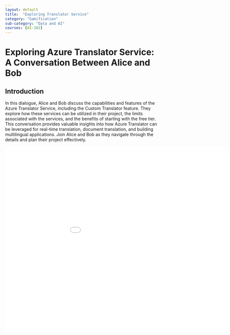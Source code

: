 ```yaml
---
layout: default
title:  "Exploring Translator Service"
category: "Gamification"
sub-category: "Data and AI"
courses: [AI-102]
---
```


# Exploring Azure Translator Service: A Conversation Between Alice and Bob

## Introduction

In this dialogue, Alice and Bob discuss the capabilities and features of the Azure Translator Service, including the Custom Translator feature. They explore how these services can be utilized in their project, the limits associated with the services, and the benefits of starting with the free tier. This conversation provides valuable insights into how Azure Translator can be leveraged for real-time translation, document translation, and building multilingual applications. Join Alice and Bob as they navigate through the details and plan their project effectively.

<iframe class="smart-player-embed-iframe" id="embeddedSmartPlayerInstance" src="/iengage/project-files/gamification/Data%20and%20AI/videos/exploringtranslator/exploringtranslator.mp4?embedIFrameId=embeddedSmartPlayerInstance" width="1024" height="600" scrolling="no" frameborder="0" webkitAllowFullScreen mozallowfullscreen allowFullScreen></iframe>
